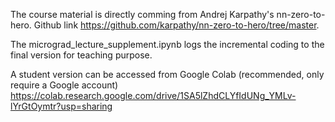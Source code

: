 The course material is directly comming from Andrej Karpathy's nn-zero-to-hero. Github link https://github.com/karpathy/nn-zero-to-hero/tree/master.

The micrograd_lecture_supplement.ipynb logs the incremental coding to the final version for teaching purpose.

A student version can be accessed from Google Colab (recommended, only require a Google account) https://colab.research.google.com/drive/1SA5lZhdCLYfIdUNg_YMLv-lYrGtOymtr?usp=sharing